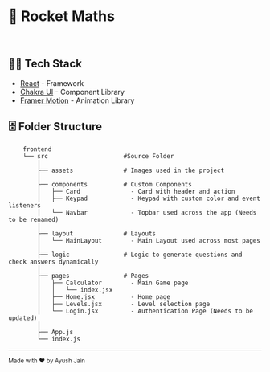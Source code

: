 
<h1 >🚀 Rocket Maths</h1>



<br/>

## 🧑‍💻 Tech Stack

-   [React](https://github.com/facebook/react) - Framework
-   [Chakra UI](https://github.com/chakra-ui/chakra-ui) - Component Library
-   [Framer Motion](https://github.com/framer/motion) - Animation Library

## 🗄 Folder Structure

        frontend
        └── src                     #Source Folder
            │
            ├── assets              # Images used in the project
            │
            ├── components          # Custom Components
            │   ├── Card              - Card with header and action
            │   ├── Keypad            - Keypad with custom color and event listeners
            │   └── Navbar            - Topbar used across the app (Needs to be renamed)
            │
            ├── layout              # Layouts
            │   └── MainLayout        - Main Layout used across most pages
            │
            ├── logic               # Logic to generate questions and check answers dynamically
            │
            ├── pages               # Pages
            │   ├── Calculator        - Main Game page
            │   │   └── index.jsx
            │   ├── Home.jsx          - Home page
            │   ├── Levels.jsx        - Level selection page
            │   └── Login.jsx         - Authentication Page (Needs to be updated)
            │
            ├── App.js
            └── index.js



---

<sup>Made with ♥ by Ayush Jain</sup>
